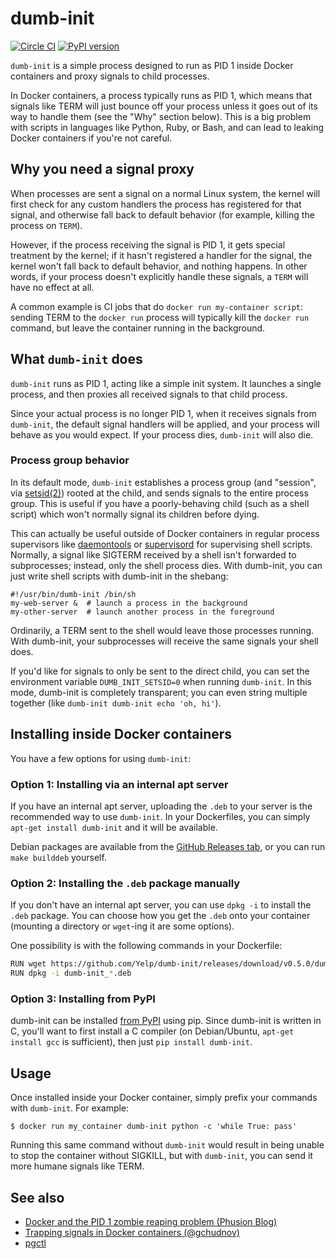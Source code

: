 dumb-init
========

[![Circle CI](https://circleci.com/gh/Yelp/dumb-init.svg?style=svg)](https://circleci.com/gh/Yelp/dumb-init) [![PyPI version](https://badge.fury.io/py/dumb-init.svg)](https://pypi.python.org/pypi/dumb-init)


`dumb-init` is a simple process designed to run as PID 1 inside Docker
containers and proxy signals to child processes.

In Docker containers, a process typically runs as PID 1, which means that
signals like TERM will just bounce off your process unless it goes out of its
way to handle them (see the "Why" section below). This is a big problem with
scripts in languages like Python, Ruby, or Bash, and can lead to leaking Docker
containers if you're not careful.


## Why you need a signal proxy

When processes are sent a signal on a normal Linux system, the kernel will
first check for any custom handlers the process has registered for that signal,
and otherwise fall back to default behavior (for example, killing the process
on `TERM`).

However, if the process receiving the signal is PID 1, it gets special
treatment by the kernel; if it hasn't registered a handler for the signal, the
kernel won't fall back to default behavior, and nothing happens. In other
words, if your process doesn't explicitly handle these signals, a `TERM` will
have no effect at all.

A common example is CI jobs that do `docker run my-container script`: sending
TERM to the `docker run` process will typically kill the `docker run` command,
but leave the container running in the background.


## What `dumb-init` does

`dumb-init` runs as PID 1, acting like a simple init system. It launches a
single process, and then proxies all received signals to that child process.

Since your actual process is no longer PID 1, when it receives signals from
`dumb-init`, the default signal handlers will be applied, and your process will
behave as you would expect. If your process dies, `dumb-init` will also die.


### Process group behavior

In its default mode, `dumb-init` establishes a process group (and "session",
via [setsid(2)](http://man7.org/linux/man-pages/man2/setsid.2.html)) rooted at
the child, and sends signals to the entire process group. This is useful if you
have a poorly-behaving child (such as a shell script) which won't normally
signal its children before dying.

This can actually be useful outside of Docker containers in regular process
supervisors like [daemontools][daemontools] or [supervisord][supervisord] for
supervising shell scripts. Normally, a signal like SIGTERM received by a shell
isn't forwarded to subprocesses; instead, only the shell process dies. With
dumb-init, you can just write shell scripts with dumb-init in the shebang:

    #!/usr/bin/dumb-init /bin/sh
    my-web-server &  # launch a process in the background
    my-other-server  # launch another process in the foreground

Ordinarily, a TERM sent to the shell would leave those processes running. With
dumb-init, your subprocesses will receive the same signals your shell does.

If you'd like for signals to only be sent to the direct child, you can set the
environment variable `DUMB_INIT_SETSID=0` when running `dumb-init`. In this
mode, dumb-init is completely transparent; you can even string multiple
together (like `dumb-init dumb-init echo 'oh, hi'`).


## Installing inside Docker containers

You have a few options for using `dumb-init`:


### Option 1: Installing via an internal apt server

If you have an internal apt server, uploading the `.deb` to your server is the
recommended way to use `dumb-init`. In your Dockerfiles, you can simply
`apt-get install dumb-init` and it will be available.

Debian packages are available from the [GitHub Releases tab][gh-releases], or
you can run `make builddeb` yourself.


### Option 2: Installing the `.deb` package manually

If you don't have an internal apt server, you can use `dpkg -i` to install the
`.deb` package. You can choose how you get the `.deb` onto your container
(mounting a directory or `wget`-ing it are some options).

One possibility is with the following commands in your Dockerfile:

```bash
RUN wget https://github.com/Yelp/dumb-init/releases/download/v0.5.0/dumb-init_0.5.0_amd64.deb
RUN dpkg -i dumb-init_*.deb
```


### Option 3: Installing from PyPI

dumb-init can be installed [from PyPI](https://pypi.python.org/pypi/dumb-init)
using pip. Since dumb-init is written in C, you'll want to first install a C
compiler (on Debian/Ubuntu, `apt-get install gcc` is sufficient), then just
`pip install dumb-init`.


## Usage

Once installed inside your Docker container, simply prefix your commands with
`dumb-init`. For example:

    $ docker run my_container dumb-init python -c 'while True: pass'

Running this same command without `dumb-init` would result in being unable to
stop the container without SIGKILL, but with `dumb-init`, you can send it more
humane signals like TERM.


## See also

* [Docker and the PID 1 zombie reaping problem (Phusion Blog)](https://blog.phusion.nl/2015/01/20/docker-and-the-pid-1-zombie-reaping-problem/)
* [Trapping signals in Docker containers (@gchudnov)](https://medium.com/@gchudnov/trapping-signals-in-docker-containers-7a57fdda7d86)
* [pgctl](https://github.com/Yelp/pgctl)


[daemontools]: http://cr.yp.to/daemontools.html
[supervisord]: http://supervisord.org/
[gh-releases]: https://github.com/Yelp/dumb-init/releases
